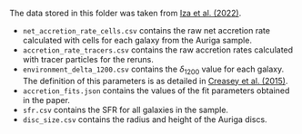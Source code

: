 The data stored in this folder was taken from [Iza et al. (2022)](https://ui.adsabs.harvard.edu/abs/2022MNRAS.517..832I/abstract).

- `net_accretion_rate_cells.csv` contains the raw net accretion rate calculated with cells for each galaxy from the Auriga sample.
- `accretion_rate_tracers.csv` contains the raw accretion rates calculated with tracer particles for the reruns.
- `environment_delta_1200.csv` contains the $\delta_{1200}$ value for each galaxy. The definition of this parameters is as detailed in [Creasey et al. (2015)](https://ui.adsabs.harvard.edu/abs/2015ApJ...800L...4C/abstract).
- `accretion_fits.json` contains the values of the fit parameters obtained in the paper.
- `sfr.csv` contains the SFR for all galaxies in the sample.
- `disc_size.csv` contains the radius and height of the Auriga discs.